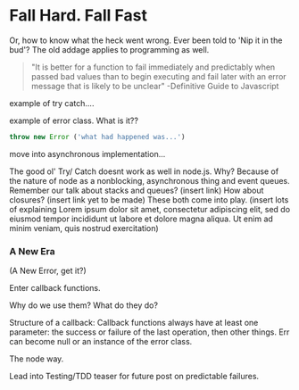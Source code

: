 # Fall Hard. Fall Fast
Or, how to know what the heck went wrong. 
Ever been told to 'Nip it in the bud'? The old addage applies to programming as well. 

> "It is better for a function to fail immediately and predictably when passed bad values than to begin executing and fail later with an error message that is likely to be unclear" -Definitive Guide to Javascript

example of try catch.... 


example of error class. What is it??
```javascript
throw new Error ('what had happened was...')
```

move into asynchronous implementation...

The good ol' Try/ Catch doesnt work as well in node.js. Why? Because of the nature of node as a nonblocking, asynchronous thing and event queues. Remember our talk about stacks and queues? (insert link) How about closures? (insert link yet to be made)
These both come into play. (insert lots of explaining Lorem ipsum dolor sit amet, consectetur adipiscing elit, sed do eiusmod tempor incididunt ut labore et dolore magna aliqua. Ut enim ad minim veniam, quis nostrud exercitation)

### A New Era 
(A New Error, get it?)

Enter callback functions.

Why do we use them? What do they do?

Structure of a callback:
Callback functions always have at least one parameter: the success or failure of the last operation, then other things. 
Err can become null or an instance of the error class.

The node way.

Lead into Testing/TDD teaser for future post on predictable failures.
